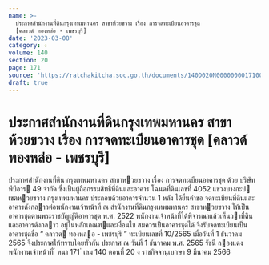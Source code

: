 ```yaml
---
name: >-
  ประกาศสำนักงานที่ดินกรุงเทพมหานคร สาขาห้วยขวาง เรื่อง การจดทะเบียนอาคารชุด
  [คลาวด์ ทองหล่อ - เพชรบุรี]
date: '2023-03-08'
category: ง
volume: 140
section: 20
page: 171
source: 'https://ratchakitcha.soc.go.th/documents/140D020N0000000017100.pdf'
draft: true
---
```


# ประกาศสำนักงานที่ดินกรุงเทพมหานคร สาขาห้วยขวาง เรื่อง การจดทะเบียนอาคารชุด [คลาวด์ ทองหล่อ - เพชรบุรี]

ประกาศสํานักงานที่ดิน กรุงเทพมหานคร สาขาหวยขวาง เรื่อง การจดทะเบียนอาคารชุด ด้วย บริษัท พีบีอาร 49 จํากัด ซึ่งเป็นผู้ถือกรรมสิทธิ์ที่ดินและอาคาร โฉนดที่ดินเลขที่ 4052 แขวงบางกะป เขตหวยขวาง กรุงเทพมหานคร ประกอบด้วยอาคารจํานวน 1 หลัง ได้ยื่นคําขอ จดทะเบียนที่ดินและอาคารดังกลาวต่อพนักงานเจ้าหน้าที่ ณ สํานักงานที่ดินกรุงเทพมหานคร สาขาหวยขวาง ให้เป็นอาคารชุดตามพระราชบัญญัติอาคารชุด พ.ศ. 2522 พนักงานเจ้าหน้าที่ได้พิจารณาแล้วเห็นวาที่ดินและอาคารดังกลาว อยู่ในหลักเกณฑและเงื่อนไข สมควรเป็นอาคารชุดได้ จึงรับจดทะเบียนเป็นอาคารชุดชื่อ “ คลาวด ทองหลอ - เพชรบุรี ” ทะเบียนเลขที่ 10/2565 เมื่อวันที่ 1 ธันวาคม 2565 จึงประกาศให้ทราบโดยทั่วกัน ประกาศ ณ วันที่ 1 ธันวาคม พ.ศ. 2565 รัชนี ลองแดง พนักงานเจ้าหน้าที่ ้ หนา 171 ่ เลม 140 ตอนที่ 20 ง ราชกิจจานุเบกษา 9 มีนาคม 2566
